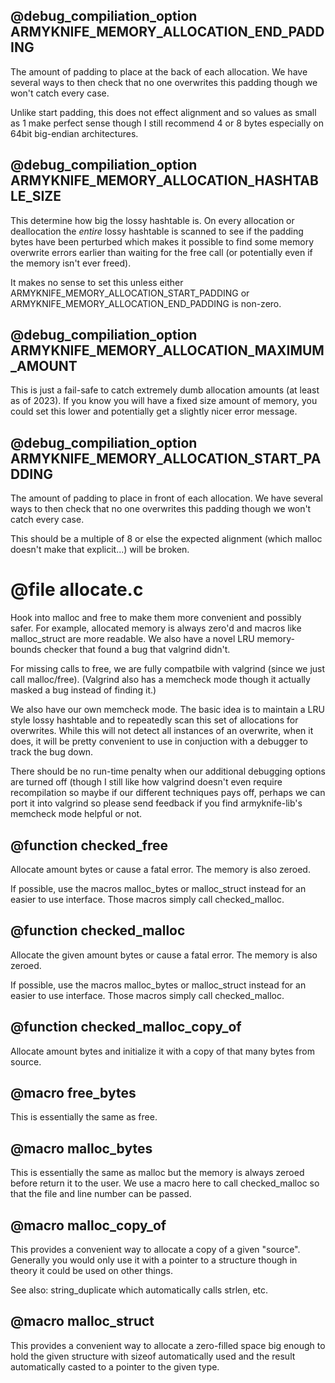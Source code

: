 ## @debug_compiliation_option ARMYKNIFE_MEMORY_ALLOCATION_END_PADDING

The amount of padding to place at the back of each allocation. We
have several ways to then check that no one overwrites this padding
though we won't catch every case.

Unlike start padding, this does not effect alignment and so values
as small as 1 make perfect sense though I still recommend 4 or 8
bytes especially on 64bit big-endian architectures.
 
## @debug_compiliation_option ARMYKNIFE_MEMORY_ALLOCATION_HASHTABLE_SIZE

This determine how big the lossy hashtable is. On every allocation
or deallocation the *entire* lossy hashtable is scanned to see if
the padding bytes have been perturbed which makes it possible to
find some memory overwrite errors earlier than waiting for the free
call (or potentially even if the memory isn't ever freed).

It makes no sense to set this unless either
ARMYKNIFE_MEMORY_ALLOCATION_START_PADDING or
ARMYKNIFE_MEMORY_ALLOCATION_END_PADDING is non-zero.
 
## @debug_compiliation_option ARMYKNIFE_MEMORY_ALLOCATION_MAXIMUM_AMOUNT

This is just a fail-safe to catch extremely dumb allocation amounts
(at least as of 2023). If you know you will have a fixed size
amount of memory, you could set this lower and potentially get a
slightly nicer error message.
 
## @debug_compiliation_option ARMYKNIFE_MEMORY_ALLOCATION_START_PADDING

The amount of padding to place in front of each allocation. We have
several ways to then check that no one overwrites this padding
though we won't catch every case.

This should be a multiple of 8 or else the expected alignment
(which malloc doesn't make that explicit...) will be broken.
 
# @file allocate.c

Hook into malloc and free to make them more convenient and possibly
safer. For example, allocated memory is always zero'd and macros
like malloc_struct are more readable. We also have a novel LRU
memory-bounds checker that found a bug that valgrind didn't.

For missing calls to free, we are fully compatbile with valgrind
(since we just call malloc/free). (Valgrind also has a memcheck
mode though it actually masked a bug instead of finding it.)

We also have our own memcheck mode. The basic idea is to maintain a
LRU style lossy hashtable and to repeatedly scan this set of
allocations for overwrites. While this will not detect all
instances of an overwrite, when it does, it will be pretty
convenient to use in conjuction with a debugger to track the bug
down.

There should be no run-time penalty when our additional debugging
options are turned off (though I still like how valgrind doesn't
even require recompilation so maybe if our different techniques
pays off, perhaps we can port it into valgrind so please send
feedback if you find armyknife-lib's memcheck mode helpful or not.
 
## @function checked_free

Allocate amount bytes or cause a fatal error. The memory is also
zeroed.

If possible, use the macros malloc_bytes or malloc_struct instead
for an easier to use interface. Those macros simply call
checked_malloc.
 
## @function checked_malloc

Allocate the given amount bytes or cause a fatal error. The memory
is also zeroed.

If possible, use the macros malloc_bytes or malloc_struct instead
for an easier to use interface. Those macros simply call
checked_malloc.
 
## @function checked_malloc_copy_of

Allocate amount bytes and initialize it with a copy of that many
bytes from source.
 
## @macro free_bytes

This is essentially the same as free.
 
## @macro malloc_bytes

This is essentially the same as malloc but the memory is always
zeroed before return it to the user. We use a macro here to call
checked_malloc so that the file and line number can be passed.
 
## @macro malloc_copy_of

This provides a convenient way to allocate a copy of a given
"source". Generally you would only use it with a pointer to a
structure though in theory it could be used on other things.

See also: string_duplicate which automatically calls strlen, etc.
 
## @macro malloc_struct

This provides a convenient way to allocate a zero-filled space big
enough to hold the given structure with sizeof automatically used
and the result automatically casted to a pointer to the given type.
 
